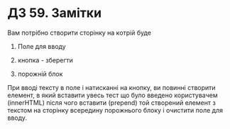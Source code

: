 # ДЗ 59. Замітки

Вам потрібно створити сторінку на котрій буде

1. Поле для вводу

2. кнопка - зберегти

3. порожній блок

При вводі тексту в поле і натисканні на кнопку, ви повинні створити елемент, в який вставити увесь тест що було введено
користувачем (innerHTML) після чого вставити (prepend) той створений елемент з текстом на сторінку всередину порожнього
блоку і очистити поле для вводу.  